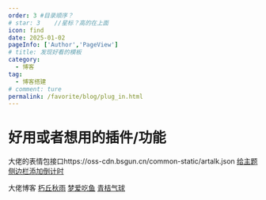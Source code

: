 ```yaml
---
order: 3 #目录顺序？
# star: 3    //星标？高的在上面
icon: find
date: 2025-01-02
pageInfo: ['Author','PageView']
# title: 发现好看的模板
category:
  - 博客
tag:
  - 博客搭建
# comment: ture
permalink: /favorite/blog/plug_in.html
---
```


<!-- <FooterAnimal/> -->

# 好用或者想用的插件/功能
<!-- more -->
大佬的表情包接口https://oss-cdn.bsgun.cn/common-static/artalk.json
[给主题侧边栏添加倒计时](https://blog.bsgun.cn/posts/68c5cdb9/)


大佬博客
[朽丘秋雨](https://koxiuqiu.cn/comments/)
[梦爱吃鱼](https://blog.bsgun.cn/)
[青桔气球](https://blog.qjqq.cn/)




